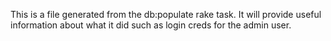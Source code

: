 
This is a file generated from the db:populate rake task. It will provide useful information about what it did such as login creds for the admin user.